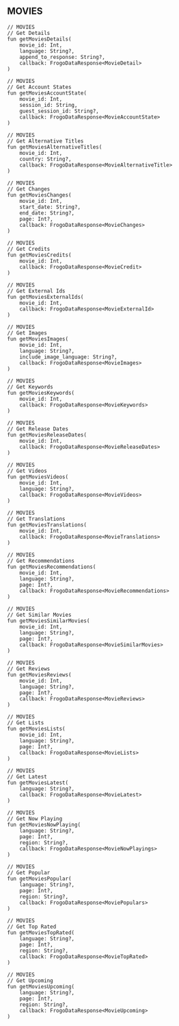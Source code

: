 ## MOVIES

    // MOVIES
    // Get Details
    fun getMoviesDetails(
        movie_id: Int,
        language: String?,
        append_to_response: String?,
        callback: FrogoDataResponse<MovieDetail>
    )

    // MOVIES
    // Get Account States
    fun getMoviesAccountState(
        movie_id: Int,
        session_id: String,
        guest_session_id: String?,
        callback: FrogoDataResponse<MovieAccountState>
    )

    // MOVIES
    // Get Alternative Titles
    fun getMoviesAlternativeTitles(
        movie_id: Int,
        country: String?,
        callback: FrogoDataResponse<MovieAlternativeTitle>
    )

    // MOVIES
    // Get Changes
    fun getMoviesChanges(
        movie_id: Int,
        start_date: String?,
        end_date: String?,
        page: Int?,
        callback: FrogoDataResponse<MovieChanges>
    )

    // MOVIES
    // Get Credits
    fun getMoviesCredits(
        movie_id: Int,
        callback: FrogoDataResponse<MovieCredit>
    )

    // MOVIES
    // Get External Ids
    fun getMoviesExternalIds(
        movie_id: Int,
        callback: FrogoDataResponse<MovieExternalId>
    )

    // MOVIES
    // Get Images
    fun getMoviesImages(
        movie_id: Int,
        language: String?,
        include_image_language: String?,
        callback: FrogoDataResponse<MovieImages>
    )

    // MOVIES
    // Get Keywords
    fun getMoviesKeywords(
        movie_id: Int,
        callback: FrogoDataResponse<MovieKeywords>
    )

    // MOVIES
    // Get Release Dates
    fun getMoviesReleaseDates(
        movie_id: Int,
        callback: FrogoDataResponse<MovieReleaseDates>
    )

    // MOVIES
    // Get Videos
    fun getMoviesVideos(
        movie_id: Int,
        language: String?,
        callback: FrogoDataResponse<MovieVideos>
    )

    // MOVIES
    // Get Translations
    fun getMoviesTranslations(
        movie_id: Int,
        callback: FrogoDataResponse<MovieTranslations>
    )

    // MOVIES
    // Get Recommendations
    fun getMoviesRecommendations(
        movie_id: Int,
        language: String?,
        page: Int?,
        callback: FrogoDataResponse<MovieRecommendations>
    )

    // MOVIES
    // Get Similar Movies
    fun getMoviesSimilarMovies(
        movie_id: Int,
        language: String?,
        page: Int?,
        callback: FrogoDataResponse<MovieSimilarMovies>
    )

    // MOVIES
    // Get Reviews
    fun getMoviesReviews(
        movie_id: Int,
        language: String?,
        page: Int?,
        callback: FrogoDataResponse<MovieReviews>
    )

    // MOVIES
    // Get Lists
    fun getMoviesLists(
        movie_id: Int,
        language: String?,
        page: Int?,
        callback: FrogoDataResponse<MovieLists>
    )

    // MOVIES
    // Get Latest
    fun getMoviesLatest(
        language: String?,
        callback: FrogoDataResponse<MovieLatest>
    )

    // MOVIES
    // Get Now Playing
    fun getMoviesNowPlaying(
        language: String?,
        page: Int?,
        region: String?,
        callback: FrogoDataResponse<MovieNowPlayings>
    )

    // MOVIES
    // Get Popular
    fun getMoviesPopular(
        language: String?,
        page: Int?,
        region: String?,
        callback: FrogoDataResponse<MoviePopulars>
    )

    // MOVIES
    // Get Top Rated
    fun getMoviesTopRated(
        language: String?,
        page: Int?,
        region: String?,
        callback: FrogoDataResponse<MovieTopRated>
    )

    // MOVIES
    // Get Upcoming
    fun getMoviesUpcoming(
        language: String?,
        page: Int?,
        region: String?,
        callback: FrogoDataResponse<MovieUpcoming>
    )

